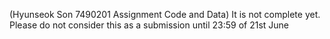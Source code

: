 (Hyunseok Son 7490201 Assignment Code and Data)
It is not complete yet. Please do not consider this as a submission until 23:59 of 21st June
